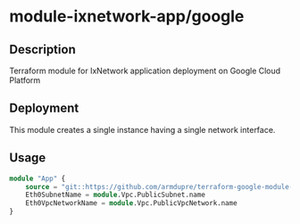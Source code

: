 # module-ixnetwork-app/google

## Description
Terraform module for IxNetwork application deployment on Google Cloud Platform

## Deployment
This module creates a single instance having a single network interface.

## Usage
```tf
module "App" {
	source = "git::https://github.com/armdupre/terraform-google-module-ixnetwork-app.git"
	Eth0SubnetName = module.Vpc.PublicSubnet.name
	Eth0VpcNetworkName = module.Vpc.PublicVpcNetwork.name
}
```